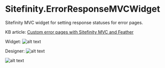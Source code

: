 # Sitefinity.ErrorResponseMVCWidget
Sitefinity MVC widget for setting response statuses for error pages.

KB article:
[Custom error pages with Sitefinity MVC and Feather](http://www.sitefinity.com/developer-network/knowledge-base/details/custom-error-pages-with-sitefinity-mvc-and-feather "Custom error pages with Sitefinity MVC and Feather")

Widget: 
![alt text][logo]

[logo]: ../blob/master/widget.png "Widget"

Designer: 
![alt text][logo]

[logo]: ../blob/master/designer.png "Designer"

![alt text][logo]

[logo]: ../blob/master/designer_1.png "Designer 2"